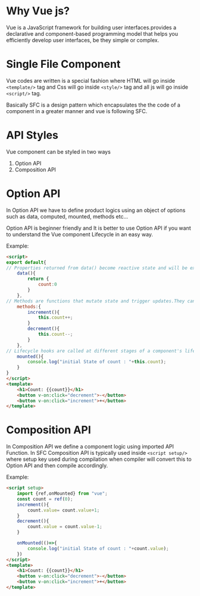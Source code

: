 # Why Vue js?

Vue is a JavaScript framework for building user interfaces.provides a declarative and component-based programming model that helps you efficiently develop user interfaces, be they simple or complex.

# Single File Component

Vue codes are written is a special fashion where HTML will go inside `<template/>` tag and Css will go inside `<style/>` tag and all js will go inside `<script/>` tag.

Basically SFC is a design pattern which encapsulates the the code of a component in a greater manner and vue is following SFC.

# API Styles

Vue component can be styled in two ways

1. Option API
2. Composition API

# Option API

In Option API we have to define product logics using an object of options such as data, computed, mounted, methods etc...

Option API is beginner friendly and It is better to use Option API if you want to understand the Vue component Lifecycle in an easy way.

Example:
```html
<script>
export default{
// Properties returned from data() become reactive state and will be exposed on `this`.
    data(){
        return {
            count:0
        }
    },
// Methods are functions that mutate state and trigger updates.They can be bound as event listeners in templates.
    methods:{
        increment(){
            this.count++;
        }
        decrement(){
            this.count--;
        }
    },
// Lifecycle hooks are called at different stages of a component's lifecycle. This function will be called when the component is mounted.
    mounted(){
        console.log("initial State of count : "+this.count);
    }
}
</script>
<template>
    <h1>Count: {{count}}</h1>
    <button v-on:click="decrement">-</button>
    <button v-on:click="increment">+</button>
</template>
```

# Composition API
In Composition API we define a component logic using imported API Function. In SFC Composition API is typically used inside `<script setup/>` where setup key used during compilation when compiler will convert this to Option API and then compile accordingly.

Example:

```html
<script setup>
    import {ref,onMounted} from "vue";
    const count = ref(0);
    increment(){
        count.value= count.value+1;
    }
    decrement(){
        count.value = count.value-1;
    }

    onMounted(()=>{
        console.log("initial State of count : "+count.value);
    })
</script>
<template>
    <h1>Count: {{count}}</h1>
    <button v-on:click="decrement">-</button>
    <button v-on:click="increment">+</button>
</template>
```
